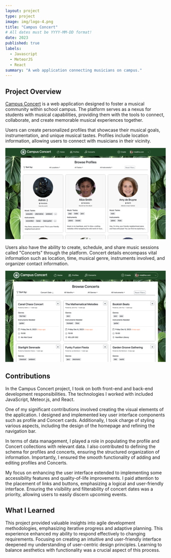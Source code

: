 ```yaml
---
layout: project
type: project
image: img/logo-4.png
title: "Campus Concert"
# All dates must be YYYY-MM-DD format!
date: 2023
published: true
labels:
  - Javascript
  - MeteorJS
  - React
summary: "A web application connecting musicians on campus."
---
```

## Project Overview
[Campus Concert](https://campus-concert.github.io/) is a web application designed to foster a musical community within school campus. The platform serves as a nexus for students with musical capabilities, providing them with the tools to connect, collaborate, and create memorable musical experiences together. 

Users can create personalized profiles that showcase their musical goals, instrumentation, and unique musical tastes. Profiles include location information, allowing users to connect with musicians in their vicinity.

<p align="center">
  <img class="img-fluid" src="../img/browseprofiles.png">
</p>

Users also have the ability to create, schedule, and share music sessions called "Concerts" through the platform. Concert details encompass vital information such as location, time, musical genre, instruments involved, and organizer contact information.

<p align="center">
  <img class="img-fluid" src="../img/browseconcerts.png">
</p>

## Contributions
In  the Campus Concert project, I took on both front-end and back-end development responsibilities. The technologies I worked with included JavaScript, Meteor.js, and React.

One of my significant contributions involved creating the visual elements of the application. I designed and implemented key user interface components such as profile and Concert cards. Additionally, I took charge of styling various aspects, including the design of the homepage and refining the navigation bar.

In terms of data management, I played a role in populating the profile and Concert collections with relevant data. I also contributed to defining the schema for profiles and concerts, ensuring the structured organization of information. Importantly, I ensured the smooth functionality of adding and editing profiles and Concerts.

My focus on enhancing the user interface extended to implementing some accessibility features and quality-of-life improvements. I paid attention to the placement of links and buttons, emphasizing a logical and user-friendly interface. Ensuring the visibility and filterability of concert dates was a priority, allowing users to easily discern upcoming events.

## What I Learned
This project provided valuable insights into agile development methodologies, emphasizing iterative progress and adaptive planning. This experience enhanced my ability to respond effectively to changing requirements. Focusing on creating an intuitive and user-friendly interface deepened my understanding of user-centric design principles. Learning to balance aesthetics with functionality was a crucial aspect of this process.